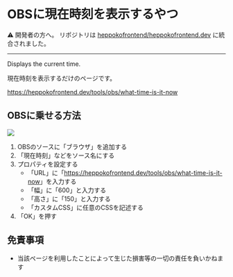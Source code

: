 # OBSに現在時刻を表示するやつ

⚠ 開発者の方へ。
リポジトリは [heppokofrontend/heppokofrontend.dev](https://github.com/heppokofrontend/heppokofrontend.dev) に統合されました。

----

Displays the current time.

現在時刻を表示するだけのページです。

<https://heppokofrontend.dev/tools/obs/what-time-is-it-now>

## OBSに乗せる方法

![](https://user-images.githubusercontent.com/6637993/215340004-3b249447-70dc-4681-b0a2-6ee73047275e.png)

1. OBSのソースに「ブラウザ」を追加する
2. 「現在時刻」などをソース名にする
3. プロパティを設定する
    - 「URL」に「<https://heppokofrontend.dev/tools/obs/what-time-is-it-now>」を入力する
    - 「幅」に「600」と入力する
    - 「高さ」に「150」と入力する
    - 「カスタムCSS」に任意のCSSを記述する
4. 「OK」を押す

## 免責事項

- 当該ページを利用したことによって生じた損害等の一切の責任を負いかねます


